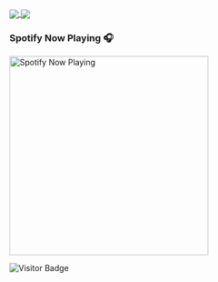 <a href="https://github.com/anuraghazra/github-readme-stats">
  <img align="center" src="https://github-readme-stats-tan-gamma.vercel.app/api?username=itscevinsam&theme=algolia&count_private=true&show_icons=true&include_all_commits=true&hide_border=true&hide_title=true" />
</a>
<a href="https://github.com/anuraghazra/github-readme-stats">
  <img align="center" src="https://github-readme-stats-tan-gamma.vercel.app/api/top-langs/?username=itscevinsam&theme=algolia&layout=compact&langs_count=5&hide_title=true&hide_border=true" />
</a>

### Spotify Now Playing 🎧

[<img src="https://spotify-now-playing-beta-seven.vercel.app/api/spotify-playing" alt="Spotify Now Playing" width="350" />](https://open.spotify.com/user/31en4h5fg6ie6ponkj6lewewitte)

![Visitor Badge](https://visitor-badge.laobi.icu/badge?page_id=itscevinsam.itscevinsam&left_text=My%20GitHub%20profile%20visitors)

